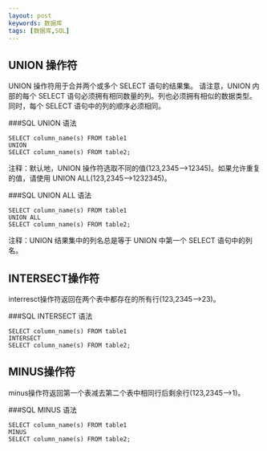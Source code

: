 ```yaml
---
layout: post
keywords: 数据库
tags: [数据库,SQL]
---
```


UNION 操作符
-------------------
UNION 操作符用于合并两个或多个 SELECT 语句的结果集。
请注意，UNION 内部的每个 SELECT 语句必须拥有相同数量的列。列也必须拥有相似的数据类型。同时，每个 SELECT 语句中的列的顺序必须相同。

###SQL UNION 语法

	SELECT column_name(s) FROM table1
	UNION
	SELECT column_name(s) FROM table2;
注释：默认地，UNION 操作符选取不同的值(123,2345-->12345)。如果允许重复的值，请使用 UNION ALL(123,2345-->1232345)。

###SQL UNION ALL 语法

	SELECT column_name(s) FROM table1
	UNION ALL
	SELECT column_name(s) FROM table2;
注释：UNION 结果集中的列名总是等于 UNION 中第一个 SELECT 语句中的列名。
	
INTERSECT操作符
---------------
interresct操作符返回在两个表中都存在的所有行(123,2345-->23)。

###SQL INTERSECT 语法

	SELECT column_name(s) FROM table1
	INTERSECT
	SELECT column_name(s) FROM table2;

MINUS操作符
---------------
minus操作符返回第一个表减去第二个表中相同行后剩余行(123,2345-->1)。

###SQL MINUS 语法

	SELECT column_name(s) FROM table1
	MINUS
	SELECT column_name(s) FROM table2;



	
